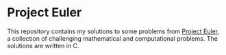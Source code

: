 # Project Euler

This repository contains my solutions to some problems from [Project Euler](https://projecteuler.net/), a collection of challenging mathematical and computational problems. The solutions are written in C.
